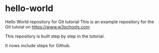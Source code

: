 # hello-world
Hello World repository for Git tutorial
This is an example repository for the Git tutoial on https://www.w3schools.com

This repository is built step by step in the tutorial.

It nows include steps for Github.

